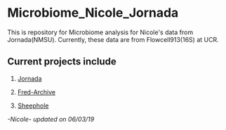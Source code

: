 # Microbiome_Nicole_Jornada

This is repository for Microbiome analysis for Nicole's data from Jornada(NMSU). 
Currently, these data are from Flowcell913(16S) at UCR.

## Current projects include

1. [Jornada](Jornada/)

2. [Fred-Archive](FRED/)

3. [Sheephole](Sheephole/)

*-Nicole- updated on 06/03/19*
